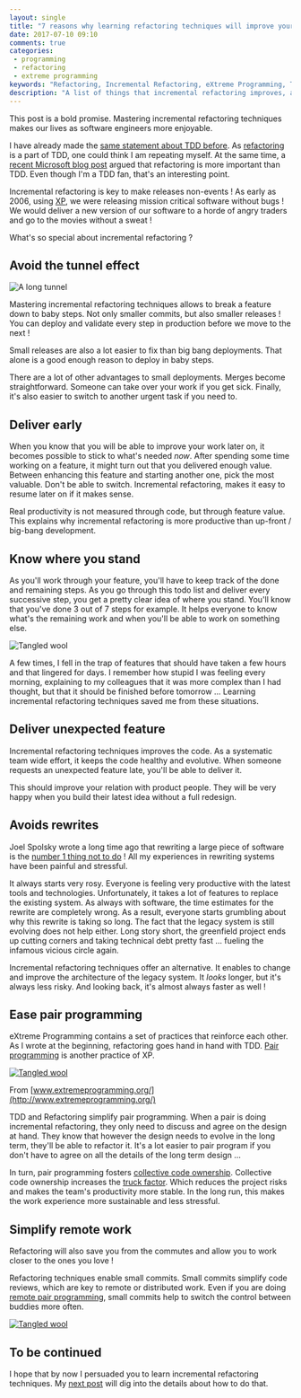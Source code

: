 ```yaml
---
layout: single
title: "7 reasons why learning refactoring techniques will improve your life as a software engineer"
date: 2017-07-10 09:10
comments: true
categories:
 - programming
 - refactoring
 - extreme programming
keywords: "Refactoring, Incremental Refactoring, eXtreme Programming, TDD, Programming, Software"
description: "A list of things that incremental refactoring improves, and how it makes software developers more productive and less stressed"
---
```

This post is a bold promise. Mastering incremental refactoring techniques makes our lives as software engineers more enjoyable.

I have already made the [same statement about TDD before](/from-apprentice-to-master-how-to-learn-tdd-test-driven-development/). As [refactoring](http://www.extremeprogramming.org/rules/refactor.html) is a part of TDD, one could think I am repeating myself. At the same time, a [recent Microsoft blog post](https://blogs.msdn.microsoft.com/ericgu/2017/06/22/notdd/) argued that refactoring is more important than TDD. Even though I'm a TDD fan, that's an interesting point.

Incremental refactoring is key to make releases non-events ! As early as 2006, using [XP](https://en.wikipedia.org/wiki/Extreme_programming), we were releasing mission critical software without bugs ! We would deliver a new version of our software to a horde of angry traders and go to the movies without a sweat !

What's so special about incremental refactoring ?

## Avoid the tunnel effect

![A long tunnel]({{site.url}}{{site.baseurl}}/imgs/2017-07-10-7-reasons-why-learning-refactoring-techniques-will-improve-your-life-as-a-software-engineer/tunnel.jpg)

Mastering incremental refactoring techniques allows to break a feature down to baby steps. Not only smaller commits, but also smaller releases ! You can deploy and validate every step in production before we move to the next !

Small releases are also a lot easier to fix than big bang deployments. That alone is a good enough reason to deploy in baby steps.

There are a lot of other advantages to small deployments. Merges become straightforward. Someone can take over your work if you get sick. Finally, it's also easier to switch to another urgent task if you need to.

## Deliver early

When you know that you will be able to improve your work later on, it becomes possible to stick to what's needed _now_. After spending some time working on a feature, it might turn out that you delivered enough value. Between enhancing this feature and starting another one, pick the most valuable. Don't be able to switch. Incremental refactoring, makes it easy to resume later on if it makes sense.

Real productivity is not measured through code, but through feature value. This explains why incremental refactoring is more productive than up-front / big-bang development.

## Know where you stand

As you'll work through your feature, you'll have to keep track of the done and remaining steps. As you go through this todo list and deliver every successive step, you get a pretty clear idea of where you stand. You'll know that you've done 3 out of 7 steps for example. It helps everyone to know what's the remaining work and when you'll be able to work on something else.

![Tangled wool]({{site.url}}{{site.baseurl}}/imgs/2017-07-10-7-reasons-why-learning-refactoring-techniques-will-improve-your-life-as-a-software-engineer/wool-tangled.jpg)

A few times, I fell in the trap of features that should have taken a few hours and that lingered for days. I remember how stupid I was feeling every morning, explaining to my colleagues that it was more complex than I had thought, but that it should be finished before tomorrow ... Learning incremental refactoring techniques saved me from these situations.

## Deliver unexpected feature

Incremental refactoring techniques improves the code. As a systematic team wide effort, it keeps the code healthy and evolutive. When someone requests an unexpected feature late, you'll be able to deliver it.

This should improve your relation with product people. They will be very happy when you build their latest idea without a full redesign.

## Avoids rewrites

Joel Spolsky wrote a long time ago that rewriting a large piece of software is the [number 1 thing not to do](https://www.joelonsoftware.com/2000/04/06/things-you-should-never-do-part-i/) ! All my experiences in rewriting systems have been painful and stressful.

It always starts very rosy. Everyone is feeling very productive with the latest tools and technologies. Unfortunately, it takes a lot of features to replace the existing system. As always with software, the time estimates for the rewrite are completely wrong. As a result, everyone starts grumbling about why this rewrite is taking so long. The fact that the legacy system is still evolving does not help either. Long story short, the greenfield project ends up cutting corners and taking technical debt pretty fast ... fueling the infamous vicious circle again.

Incremental refactoring techniques offer an alternative. It enables to change and improve the architecture of the legacy system. It _looks_ longer, but it's always less risky. And looking back, it's almost always faster as well !

## Ease pair programming

eXtreme Programming contains a set of practices that reinforce each other. As I wrote at the beginning, refactoring goes hand in hand with TDD. [Pair programming](/blog/categories/pair-programming/) is another practice of XP.

[![Tangled wool]({{site.url}}{{site.baseurl}}/imgs/2017-07-10-7-reasons-why-learning-refactoring-techniques-will-improve-your-life-as-a-software-engineer/xp-practices.GIF)](http://www.extremeprogramming.org/map/code.html)<div class="image-credits">From [www.extremeprogramming.org/](http://www.extremeprogramming.org/)</div>

TDD and Refactoring simplify pair programming. When a pair is doing incremental refactoring, they only need to discuss and agree on the design at hand. They know that however the design needs to evolve in the long term, they'll be able to refactor it. It's a lot easier to pair program if you don't have to agree on all the details of the long term design ...

In turn, pair programming fosters [collective code ownership](http://www.extremeprogramming.org/rules/collective.html). Collective code ownership increases the [truck factor](https://en.wikipedia.org/wiki/Bus_factor). Which reduces the project risks and makes the team's productivity more stable. In the long run, this makes the work experience more sustainable and less stressful.

## Simplify remote work

Refactoring will also save you from the commutes and allow you to work closer to the ones you love !

Refactoring techniques enable small commits. Small commits simplify code reviews, which are key to remote or distributed work. Even if you are doing [remote pair programming](/rexp-remote-extreme-programming/), small commits help to switch the control between buddies more often.

[![Tangled wool]({{site.url}}{{site.baseurl}}/imgs/2017-07-10-7-reasons-why-learning-refactoring-techniques-will-improve-your-life-as-a-software-engineer/remote-pairing.jpg)](https://www.amazon.com/gp/product/B00I800FFY/ref=as_li_tl?ie=UTF8&camp=1789&creative=9325&creativeASIN=B00I800FFY&linkCode=as2&tag=pbourgau-20&linkId=9873e69d645cba27701f4b3744acab0e)

## To be continued

I hope that by now I persuaded you to learn incremental refactoring techniques. My [next post](/how-to-start-learning-the-tao-of-incremental-code-refactoring-today/) will dig into the details about how to do that.
